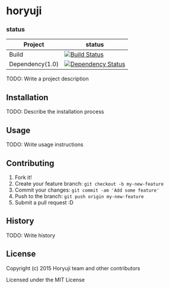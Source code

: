 # horyuji


### status

| Project | status |
| ------ | ------ |
| Build |[![Build Status](https://travis-ci.org/Horyuji/horyuji.svg?branch=1.0-dev)](https://travis-ci.org/Horyuji/horyuji)|
| Dependency(1.0) |[![Dependency Status](https://gemnasium.com/Horyuji/horyuji.svg)](https://gemnasium.com/Horyuji/horyuji)|

TODO: Write a project description

## Installation

TODO: Describe the installation process

## Usage

TODO: Write usage instructions

## Contributing

1. Fork it!
2. Create your feature branch: `git checkout -b my-new-feature`
3. Commit your changes: `git commit -am 'Add some feature'`
4. Push to the branch: `git push origin my-new-feature`
5. Submit a pull request :D

## History

TODO: Write history

## License

Copyright (c) 2015 Horyuji team and other contributors

Licensed under the MIT License

